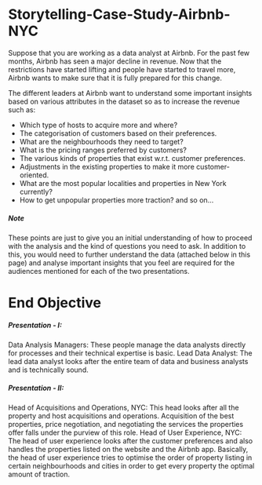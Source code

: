 # Storytelling-Case-Study-Airbnb-NYC

Suppose that you are working as a data analyst at Airbnb. For the past few months, Airbnb has seen a major decline in revenue. Now that the restrictions have started lifting and people have started to travel more, Airbnb wants to make sure that it is fully prepared for this change.

The different leaders at Airbnb want to understand some important insights based on various attributes in the dataset so as to increase the revenue such as:
- Which type of hosts to acquire more and where?
- The categorisation of customers based on their preferences.
- What are the neighbourhoods they need to target?
- What is the pricing ranges preferred by customers?
- The various kinds of properties that exist w.r.t. customer preferences.
- Adjustments in the existing properties to make it more customer-oriented.
- What are the most popular localities and properties in New York currently?
- How to get unpopular properties more traction? and so on...

##### Note 
These points are just to give you an initial understanding of how to proceed with the analysis and the kind of questions you need to ask. In addition to this, you would need to further understand the data (attached below in this page) and analyse important insights that you feel are required for the audiences mentioned for each of the two presentations.

# End Objective

##### Presentation - I:
Data Analysis Managers: These people manage the data analysts directly for processes and their technical expertise is basic.
Lead Data Analyst: The lead data analyst looks after the entire team of data and business analysts and is technically sound.

##### Presentation - II:
Head of Acquisitions and Operations, NYC: This head looks after all the property and host acquisitions and operations. Acquisition of the best properties, price negotiation, and negotiating the services the properties offer falls under the purview of this role.
Head of User Experience, NYC: The head of user experience looks after the customer preferences and also handles the properties listed on the website and the Airbnb app. Basically, the head of user experience tries to optimise the order of property listing in certain neighbourhoods and cities in order to get every property the optimal amount of traction.

